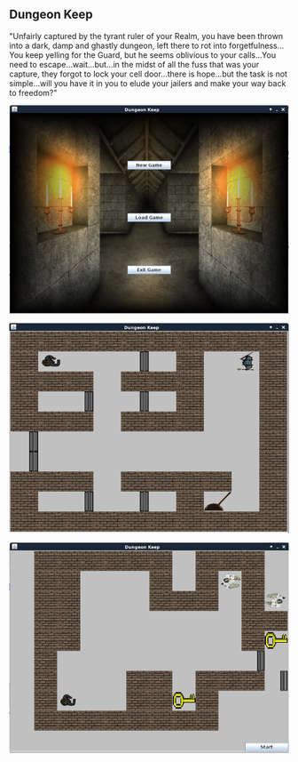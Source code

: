 ## Dungeon Keep

"Unfairly captured by the tyrant ruler of your Realm, you have been thrown into a dark, damp and ghastly dungeon, left there to rot into forgetfulness... You keep yelling for the Guard, but he seems oblivious to your calls...You need to escape...wait...but...in the midst of all the fuss that was your capture, they forgot to lock your cell door...there is hope...but the task is not simple...will you have it in you to elude your jailers and make your way back to freedom?"


![menu preview](https://github.com/FooWalksIntoABar/FEUP/blob/master/LPOO/Dungeon%20Keep/src/gui/res/menuPreview.png?raw=true)


![game preview](https://github.com/FooWalksIntoABar/FEUP/blob/master/LPOO/Dungeon%20Keep/src/gui/res/gamePreview.png?raw=true)


![custom preview](https://github.com/FooWalksIntoABar/FEUP/blob/master/LPOO/Dungeon%20Keep/src/gui/res/customPreview.png?raw=true)
